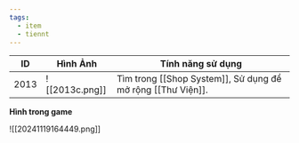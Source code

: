 ```yaml
---
tags:
  - item
  - tiennt
---
```


| ID   | Hình Ảnh       | Tính năng sử dụng                                           |
| ---- | -------------- | ----------------------------------------------------------- |
| 2013 | ![[2013c.png]] | Tìm trong [[Shop System]], Sử dụng để mở rộng [[Thư Viện]]. |

**Hình trong game**

![[20241119164449.png]]
